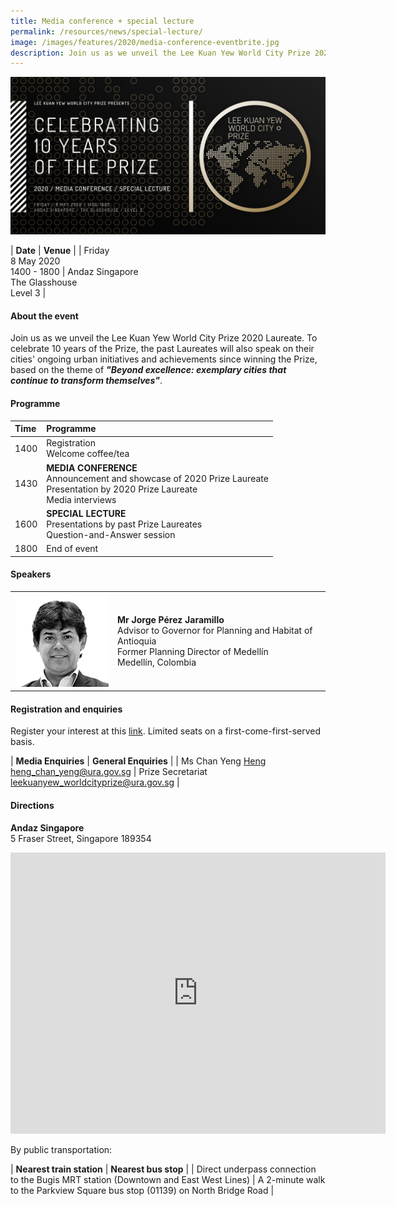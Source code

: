 ```yaml
---
title: Media conference + special lecture
permalink: /resources/news/special-lecture/
image: /images/features/2020/media-conference-eventbrite.jpg
description: Join us as we unveil the Lee Kuan Yew World City Prize 2020 Laureate. To celebrate 10 years of the Prize, the past Laureates will also speak on their cities' ongoing urban initiatives and achievements since winning the Prize, based on the theme of "Beyond excellence: exemplary cities that continue to transform themselves".
---
```


![Media Conference](/images/features/2020/media-conference-eventbrite.jpg/)<br>

| **Date** | **Venue** |
| Friday<br>8 May 2020<br>1400 - 1800 | Andaz Singapore<br>The Glasshouse<br>Level 3 |

#### **About the event** 

Join us as we unveil the Lee Kuan Yew World City Prize 2020 Laureate. To celebrate 10 years of the Prize, the past Laureates will also speak on their cities' ongoing urban initiatives and achievements since winning the Prize, based on the theme of ***"Beyond excellence: exemplary cities that continue to transform themselves"***. 

#### **Programme**

| Time | Programme |
|:--|:--|
| 1400 | Registration<br>Welcome coffee/tea |
| 1430 | **MEDIA CONFERENCE**<br>Announcement and showcase of 2020 Prize Laureate<br>Presentation by 2020 Prize Laureate<br>Media interviews |
| 1600 | **SPECIAL LECTURE**<br>Presentations by past Prize Laureates<br>Question-and-Answer session | 
| 1800 | End of event |

#### **Speakers**

<table style="width: 100%;" border="0" cellpadding="10">
<tbody>
<tr>
<td style="width: 150px;"><img src="/images/features/2020/jorge-perez.png" alt="Jorge Perez" /></td>
<td><strong>Mr Jorge Pérez Jaramillo</strong><br />Advisor to Governor for Planning and Habitat of Antioquia<br />Former Planning Director of Medellín<br>Medellín, Colombia</td>
</tr>
</tbody>
</table>

#### **Registration and enquiries**

Register your interest at this [link](lkywcp2020.eventbrite.sg). Limited seats on a first-come-first-served basis.

| **Media Enquiries** | **General Enquiries** |
| Ms Chan Yeng <u>Heng</u><br>[heng_chan_yeng@ura.gov.sg](mailto:serene_tan@ura.gov.sg) | Prize Secretariat<br>[leekuanyew_worldcityprize@ura.gov.sg](mailto:leekuanyew_worldcityprize@ura.gov.sg) |

#### **Directions**

**Andaz Singapore**
<br>5 Fraser Street, Singapore 189354

<iframe src="https://www.google.com/maps/embed?pb=!1m18!1m12!1m3!1d3988.7926313699095!2d103.85554121443127!3d1.299206599052409!2m3!1f0!2f0!3f0!3m2!1i1024!2i768!4f13.1!3m3!1m2!1s0x31da19b021e9ce07%3A0x6f6afbcfba9af1c1!2sAndaz%20Singapore%20-%20a%20concept%20by%20Hyatt!5e0!3m2!1sen!2ssg!4v1579502553293!5m2!1sen!2ssg" width="600" height="450" frameborder="0" style="border:0;" allowfullscreen=""></iframe>

By public transportation: 

| **Nearest train station** | **Nearest bus stop** |
| Direct underpass connection to the Bugis MRT station (Downtown and East West Lines) | A 2-minute walk to the Parkview Square bus stop (01139) on North Bridge Road | 

